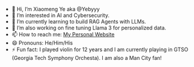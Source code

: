 - 👋 Hi, I’m Xiaomeng Ye aka @Yebyyy
- 👀 I’m interested in AI and Cybersecurity.
- 🌱 I’m currently learning to build RAG Agents with LLMs.
- 💞️ I’m also working on fine tuning Llama 3 for personalized data.
- 📫 How to reach me: [My Personal Website](https://www.yebyyy.com)
- 😄 Pronouns: He/Him/His
- ⚡ Fun fact: I played violin for 12 years and I am currently playing in GTSO (Georgia Tech Symphony Orchesta). I am also a Man City fan!

<!---
yebyyy/yebyyy is a ✨ special ✨ repository because its `README.md` (this file) appears on your GitHub profile.
You can click the Preview link to take a look at your changes.
--->
